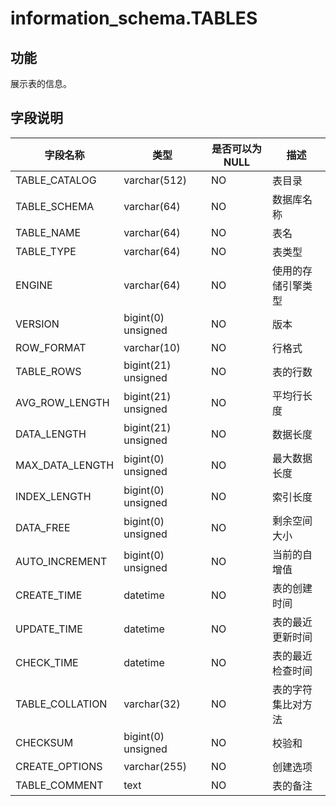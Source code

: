 # information_schema.TABLES

## 功能

展示表的信息。

## 字段说明

|      字段名称       |         类型         | 是否可以为 NULL |    描述     |
|-----------------|--------------------|------------|-----------|
| TABLE_CATALOG | varchar(512) | NO | 表目录 |
| TABLE_SCHEMA | varchar(64) | NO | 数据库名称 |
| TABLE_NAME | varchar(64) | NO | 表名 |
| TABLE_TYPE | varchar(64) | NO | 表类型 |
| ENGINE | varchar(64) | NO | 使用的存储引擎类型 |
| VERSION | bigint(0) unsigned | NO | 版本 |
| ROW_FORMAT | varchar(10) | NO | 行格式 |
| TABLE_ROWS | bigint(21) unsigned | NO | 表的行数 |
| AVG_ROW_LENGTH | bigint(21) unsigned | NO | 平均行长度 |
| DATA_LENGTH | bigint(21) unsigned | NO | 数据长度 |
| MAX_DATA_LENGTH | bigint(0) unsigned | NO | 最大数据长度 |
| INDEX_LENGTH | bigint(0) unsigned | NO | 索引长度 |
| DATA_FREE | bigint(0) unsigned | NO | 剩余空间大小 |
| AUTO_INCREMENT | bigint(0) unsigned | NO | 当前的自增值 |
| CREATE_TIME | datetime | NO | 表的创建时间 |
| UPDATE_TIME | datetime | NO | 表的最近更新时间 |
| CHECK_TIME | datetime | NO | 表的最近检查时间 |
| TABLE_COLLATION | varchar(32) | NO | 表的字符集比对方法 |
| CHECKSUM | bigint(0) unsigned | NO | 校验和 |
| CREATE_OPTIONS | varchar(255) | NO | 创建选项 |
| TABLE_COMMENT | text | NO | 表的备注 |

